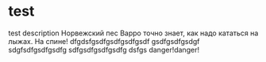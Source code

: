 # test
test description Норвежский пес Варро точно знает, как надо кататься на лыжах. На спине!
dfgdsfgsdfgsdfgsdfgsdf
gsdfgsdfgsdgf
sdgfsdfgsdfgsdfg
sdfgsdfgsdfgsdfg
dsfgs
danger!danger!
